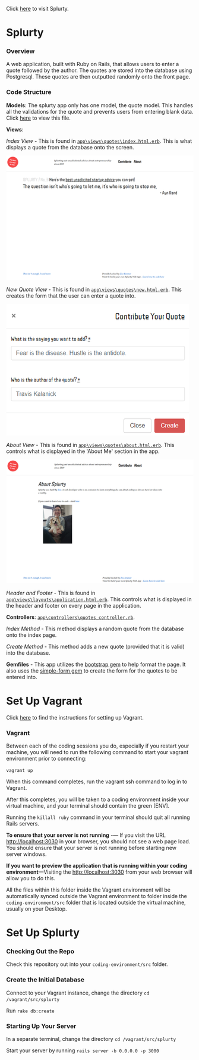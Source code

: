 Click [here](https://splurty-zoe-kramer.herokuapp.com/) to visit Splurty. 

# Splurty

### Overview

A web application, built with Ruby on Rails, that allows users to enter a quote followed by the author. The quotes are stored into the database using Postgresql. These quotes are then outputted randomly onto the front page. 

### Code Structure

**Models**: The splurty app only has one model, the quote model. This handles all the validations for the quote and prevents users from entering blank data. Click [here](https://github.com/ZoeBKramer/splurty/blob/master/app/models/quote.rb) to view this file. 

**Views**: 

*Index View* - This is found in [`app\views\quotes\index.html.erb`](https://github.com/ZoeBKramer/splurty/blob/master/app/views/quotes/index.html.erb). This is what displays a quote from the database onto the screen. 

![The Index View Image](https://raw.githubusercontent.com/ZoeBKramer/splurty/master/app/assets/images/Splurty/Splurty.png)

*New Quote View* - This is found in [`app\views\quotes\new.html.erb`](https://github.com/ZoeBKramer/splurty/blob/master/app/views/quotes/new.html.erb). This creates the form that the user can enter a quote into.  

![The New Quote View Image](https://raw.githubusercontent.com/ZoeBKramer/splurty/master/app/assets/images/Splurty/QuoteForm.png)

*About View* - This is found in [`app\views\quotes\about.html.erb`](https://github.com/ZoeBKramer/splurty/blob/master/app/views/quotes/about.html.erb). This controls what is displayed in the 'About Me' section in the app. 

![The About View Image](https://raw.githubusercontent.com/ZoeBKramer/splurty/master/app/assets/images/Splurty/AboutPage.png)

*Header and Footer* - This is found in [`app\views\layouts\application.html.erb`](https://github.com/ZoeBKramer/splurty/blob/master/app/views/layouts/application.html.erb). This controls what is displayed in the header and footer on every page in the application. 

**Controllers**: [`app\controllers\quotes_controller.rb`](https://github.com/ZoeBKramer/splurty/blob/master/app/controllers/quotes_controller.rb). 

*Index Method* - This method displays a random quote from the database onto the index page.

*Create Method* - This method adds a new quote (provided that it is valid) into the database. 

**Gemfiles** - This app utilizes the [bootstrap gem](https://github.com/twbs/bootstrap-rubygem) to help format the page. It also uses the [simple-form gem](https://github.com/plataformatec/simple_form) to create the form for the quotes to be entered into. 

# Set Up Vagrant

Click [here](https://github.com/university-bootcamp/coding-environment/blob/master/windows-vagrant.md) to find the instructions for setting up Vagrant.

### Vagrant

Between each of the coding sessions you do, especially if you restart your machine, you will need to run the following command to start your vagrant environment prior to connecting:

`vagrant up`

When this command completes, run the vagrant ssh command to log in to Vagrant.

After this completes, you will be taken to a coding environment inside your virtual machine, and your terminal should contain the green [ENV].

Running the `killall ruby` command in your terminal should quit all running Rails servers.

**To ensure that your server is not running** -— If you visit the URL [http://localhost:3030](http://localhost:3030) in your browser, you should not see a web page load. You should ensure that your server is not running before starting new server windows.

**If you want to preview the application that is running within your coding environment**—Visiting the [http://localhost:3030](http://localhost:3030) from your web browser will allow you to do this.

All the files within this folder inside the Vagrant environment will be automatically synced outside the Vagrant environment to folder inside the `coding-environment/src` folder that is located outside the virtual machine, usually on your Desktop.

# Set Up Splurty

### Checking Out the Repo

Check this repository out into your `coding-environment/src` folder. 

### Create the Initial Database

Connect to your Vagrant instance, change the directory `cd /vagrant/src/splurty`

Run `rake db:create`

### Starting Up Your Server

In a separate terminal, change the directory `cd /vagrant/src/splurty`

Start your server by running `rails server -b 0.0.0.0 -p 3000`


